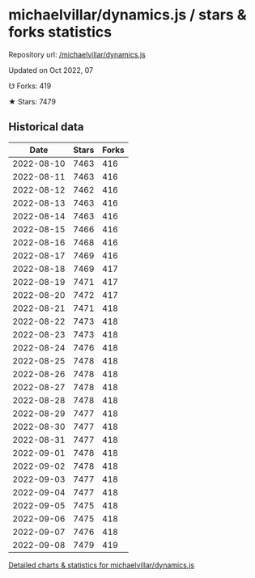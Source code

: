 # michaelvillar/dynamics.js / stars & forks statistics

Repository url: [/michaelvillar/dynamics.js](https://github.com/michaelvillar/dynamics.js)

Updated on Oct 2022, 07

☋ Forks: 419

★ Stars: 7479

## Historical data
| Date | Stars | Forks |
|------|-------|-------|
| 2022-08-10 | 7463 | 416 | 
| 2022-08-11 | 7463 | 416 | 
| 2022-08-12 | 7462 | 416 | 
| 2022-08-13 | 7463 | 416 | 
| 2022-08-14 | 7463 | 416 | 
| 2022-08-15 | 7466 | 416 | 
| 2022-08-16 | 7468 | 416 | 
| 2022-08-17 | 7469 | 416 | 
| 2022-08-18 | 7469 | 417 | 
| 2022-08-19 | 7471 | 417 | 
| 2022-08-20 | 7472 | 417 | 
| 2022-08-21 | 7471 | 418 | 
| 2022-08-22 | 7473 | 418 | 
| 2022-08-23 | 7473 | 418 | 
| 2022-08-24 | 7476 | 418 | 
| 2022-08-25 | 7478 | 418 | 
| 2022-08-26 | 7478 | 418 | 
| 2022-08-27 | 7478 | 418 | 
| 2022-08-28 | 7478 | 418 | 
| 2022-08-29 | 7477 | 418 | 
| 2022-08-30 | 7477 | 418 | 
| 2022-08-31 | 7477 | 418 | 
| 2022-09-01 | 7478 | 418 | 
| 2022-09-02 | 7478 | 418 | 
| 2022-09-03 | 7477 | 418 | 
| 2022-09-04 | 7477 | 418 | 
| 2022-09-05 | 7475 | 418 | 
| 2022-09-06 | 7475 | 418 | 
| 2022-09-07 | 7476 | 418 | 
| 2022-09-08 | 7479 | 419 | 


[Detailed charts & statistics for michaelvillar/dynamics.js](https://reviewgithub.com/rep/michaelvillar/dynamics.js)
